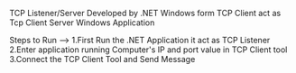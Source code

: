 TCP Listener/Server Developed by .NET Windows form
TCP Client act as Tcp Client Server Windows Application

Steps to Run -->
          1.First Run the .NET Application it act as TCP Listener
          2.Enter application running Computer's IP and port value in TCP Client tool 
          3.Connect the TCP Client Tool and Send Message 
